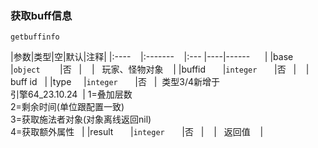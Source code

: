 ### 获取buff信息

`getbuffinfo`

|参数|类型|空|默认|注释|
|:----    |:-------    |:--- |----|------      |
|base     |`object`        |否   |    |   玩家、怪物对象    |
|buffid       |`integer`       |否   |    |   buff id   |
|type     |`integer`       |否   |  类型3/4新增于<br />引擎64_23.10.24  | 1=叠加层数 <br />2=剩余时间(单位跟配置一致)<br />3=获取施法者对象(对象离线返回nil)<br />4=获取额外属性   |
|result       |`integer`       |否   |    |   返回值    |


